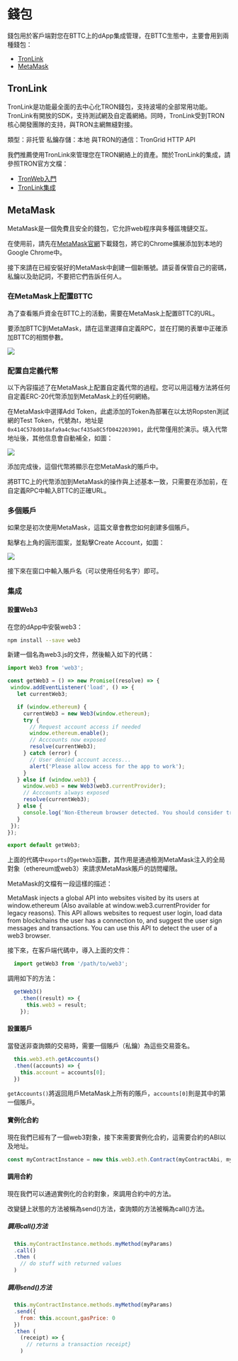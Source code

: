 # 錢包

錢包用於客戶端對您在BTTC上的dApp集成管理，在BTTC生態中，主要會用到兩種錢包：

* [TronLink](https://www.tronlink.org/)
* [MetaMask](https://metamask.io/)

## TronLink

TronLink是功能最全面的去中心化TRON錢包，支持波場的全部常用功能。TronLink有開放的SDK，支持測試網及自定義網絡。同時，TronLink受到TRON核心開發團隊的支持，與TRON主網無縫對接。

類型：非托管
私鑰存儲：本地
與TRON的通信：TronGrid HTTP API

我們推薦使用TronLink來管理您在TRON網絡上的資產。關於TronLink的集成，請參照TRON官方文檔：

* [TronWeb入門](https://cn.developers.tron.network/docs/%E5%85%A5%E9%97%A8_new)
* [TronLink集成](https://cn.developers.tron.network/docs/%E4%BB%8B%E7%BB%8D-2)

## MetaMask

MetaMask是一個免費且安全的錢包，它允許web程序與多種區塊鏈交互。

在使用前，請先在[MetaMask官網](https://metamask.io/)下載錢包，將它的Chrome擴展添加到本地的Google Chrome中。

接下來請在已經安裝好的MetaMask中創建一個新賬號。請妥善保管自己的密碼，私鑰以及助記詞，不要把它們告訴任何人。

### 在MetaMask上配置BTTC

為了查看賬戶資金在BTTC上的活動，需要在MetaMask上配置BTTC的URL。

要添加BTTC到MetaMask，請在這里選擇自定義RPC，並在打開的表單中正確添加BTTC的相關參數。

![](https://i.imgur.com/ISUOONE.png)

### 配置自定義代幣

以下內容描述了在MetaMask上配置自定義代幣的過程。您可以用這種方法將任何自定義ERC-20代幣添加到MetaMask上的任何網絡。

在MetaMask中選擇Add Token，此處添加的Token為部署在以太坊Ropsten測試網的Test Token，代號為t，地址是`0x414C578d018afa9a4c9acf435a8C5fD042203901`，此代幣僅用於演示。填入代幣地址後，其他信息會自動補全，如圖：

![](https://i.imgur.com/dsVONgk.png)


添加完成後，這個代幣將顯示在您MetaMask的賬戶中。

將BTTC上的代幣添加到MetaMask的操作與上述基本一致，只需要在添加前，在自定義RPC中輸入BTTC的正確URL。

### 多個賬戶

如果您是初次使用MetaMask，這篇文章會教您如何創建多個賬戶。

點擊右上角的圓形圖案，並點擊Create Account，如圖：

![](https://i.imgur.com/nRINYs1.png)

接下來在窗口中輸入賬戶名（可以使用任何名字）即可。

### 集成

#### 設置Web3

在您的dApp中安裝web3：

```sh
npm install --save web3
```

新建一個名為web3.js的文件，然後輸入如下的代碼：

```js
import Web3 from 'web3';

const getWeb3 = () => new Promise((resolve) => {
 window.addEventListener('load', () => {
   let currentWeb3;

   if (window.ethereum) {
     currentWeb3 = new Web3(window.ethereum);
     try {
       // Request account access if needed
       window.ethereum.enable();
       // Acccounts now exposed
       resolve(currentWeb3);
     } catch (error) {
       // User denied account access...
       alert('Please allow access for the app to work');
     }
   } else if (window.web3) {
     window.web3 = new Web3(web3.currentProvider);
     // Acccounts always exposed
     resolve(currentWeb3);
   } else {
     console.log('Non-Ethereum browser detected. You should consider trying MetaMask!');
   }
 });
});

export default getWeb3;
```

上面的代碼中`exports`的`getWeb3`函數，其作用是通過檢測MetaMask注入的全局對象（ethereum或web3）來請求MetaMask賬戶的訪問權限。

MetaMask的文檔有一段這樣的描述：

MetaMask injects a global API into websites visited by its users at window.ethereum (Also available at window.web3.currentProvider for legacy reasons). This API allows websites to request user login, load data from blockchains the user has a connection to, and suggest the user sign messages and transactions. You can use this API to detect the user of a web3 browser.

接下來，在客戶端代碼中，導入上面的文件：

```js
  import getWeb3 from '/path/to/web3';
```

調用如下的方法：

```js
  getWeb3()
    .then((result) => {
      this.web3 = result;
    });
```

#### 設置賬戶

當發送非查詢類的交易時，需要一個賬戶（私鑰）為這些交易簽名。

```js
  this.web3.eth.getAccounts()
  .then((accounts) => {
    this.account = accounts[0];
  })
```

`getAccounts()`將返回用戶MetaMask上所有的賬戶，`accounts[0]`則是其中的第一個賬戶。

#### 實例化合約

現在我們已經有了一個web3對象，接下來需要實例化合約，這需要合約的ABI以及地址。

```js
const myContractInstance = new this.web3.eth.Contract(myContractAbi, myContractAddress)
```

#### 調用合約

現在我們可以通過實例化的合約對象，來調用合約中的方法。

改變鏈上狀態的方法被稱為send()方法，查詢類的方法被稱為call()方法。

##### 調用call()方法

```js
  this.myContractInstance.methods.myMethod(myParams)
  .call()
  .then (
    // do stuff with returned values
  )
```

##### 調用send()方法

```js
  this.myContractInstance.methods.myMethod(myParams)
  .send({
    from: this.account,gasPrice: 0
  })
  .then (
    (receipt) => {
      // returns a transaction receipt}
    )
```
